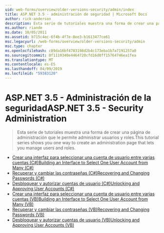```yaml
---
uid: web-forms/overview/older-versions-security/admin/index
title: ASP.NET 3.5 - administración de seguridad | Microsoft Docs
author: rick-anderson
description: Esta serie de tutoriales muestra una forma de crear una página de administración que le permite administrar usuarios y roles.
ms.author: riande
ms.date: 10/05/2011
ms.assetid: b715c4ec-6f4b-4f7e-8ee3-b1613477ce61
msc.legacyurl: /web-forms/overview/older-versions-security/admin
msc.type: chapter
ms.openlocfilehash: c89da16bf4783198d2b4c173eba1b7a7191257a0
ms.sourcegitcommit: 0f1119340e4464720cfd16d0ff15764746ea1fea
ms.translationtype: MT
ms.contentlocale: es-ES
ms.lasthandoff: 04/09/2019
ms.locfileid: "59383120"
---
```

# <a name="aspnet-35---security-administration"></a><span data-ttu-id="f3e12-103">ASP.NET 3.5 - Administración de la seguridad</span><span class="sxs-lookup"><span data-stu-id="f3e12-103">ASP.NET 3.5 - Security Administration</span></span>

> <span data-ttu-id="f3e12-104">Esta serie de tutoriales muestra una forma de crear una página de administración que le permite administrar usuarios y roles.</span><span class="sxs-lookup"><span data-stu-id="f3e12-104">This tutorial series shows you one way to create an administration page that lets you manage users and roles.</span></span>


- [<span data-ttu-id="f3e12-105">Crear una interfaz para seleccionar una cuenta de usuario entre varias cuentas (C#)</span><span class="sxs-lookup"><span data-stu-id="f3e12-105">Building an Interface to Select One User Account from Many (C#)</span></span>](building-an-interface-to-select-one-user-account-from-many-cs.md)
- [<span data-ttu-id="f3e12-106">Recuperar y cambiar las contraseñas (C#)</span><span class="sxs-lookup"><span data-stu-id="f3e12-106">Recovering and Changing Passwords (C#)</span></span>](recovering-and-changing-passwords-cs.md)
- [<span data-ttu-id="f3e12-107">Desbloquear y autorizar cuentas de usuario (C#)</span><span class="sxs-lookup"><span data-stu-id="f3e12-107">Unlocking and Approving User Accounts (C#)</span></span>](unlocking-and-approving-user-accounts-cs.md)
- [<span data-ttu-id="f3e12-108">Crear una interfaz para seleccionar una cuenta de usuario entre varias cuentas (VB)</span><span class="sxs-lookup"><span data-stu-id="f3e12-108">Building an Interface to Select One User Account from Many (VB)</span></span>](building-an-interface-to-select-one-user-account-from-many-vb.md)
- [<span data-ttu-id="f3e12-109">Recuperar y cambiar las contraseñas (VB)</span><span class="sxs-lookup"><span data-stu-id="f3e12-109">Recovering and Changing Passwords (VB)</span></span>](recovering-and-changing-passwords-vb.md)
- [<span data-ttu-id="f3e12-110">Desbloquear y autorizar cuentas de usuario (VB)</span><span class="sxs-lookup"><span data-stu-id="f3e12-110">Unlocking and Approving User Accounts (VB)</span></span>](unlocking-and-approving-user-accounts-vb.md)
